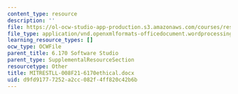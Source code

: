 ```yaml
---
content_type: resource
description: ''
file: https://ol-ocw-studio-app-production.s3.amazonaws.com/courses/res-tll-008-social-and-ethical-responsibilities-of-computing-serc-fall-2021/d9fd91777252a2cc082f4ff820c42b6b_MITRESTLL-008F21-6170ethical.docx
file_type: application/vnd.openxmlformats-officedocument.wordprocessingml.document
learning_resource_types: []
ocw_type: OCWFile
parent_title: 6.170 Software Studio
parent_type: SupplementalResourceSection
resourcetype: Other
title: MITRESTLL-008F21-6170ethical.docx
uid: d9fd9177-7252-a2cc-082f-4ff820c42b6b
---
```


